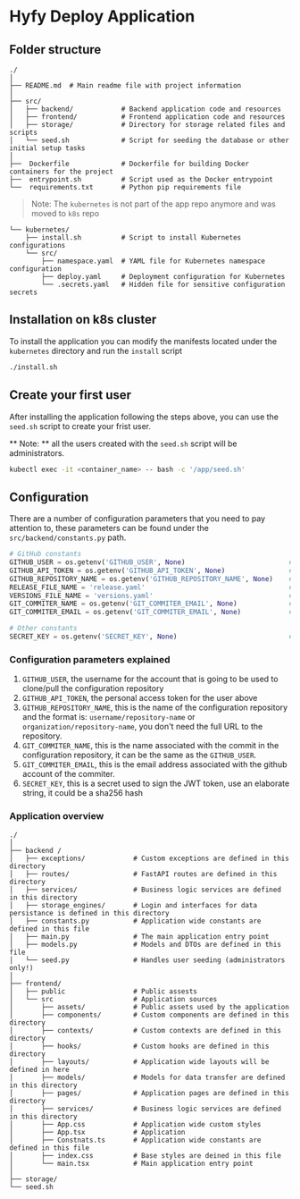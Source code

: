 # Hyfy Deploy Application

## Folder structure
```
./
│
├── README.md  # Main readme file with project information
│
├── src/
│   ├── backend/            # Backend application code and resources
│   ├── frontend/           # Frontend application code and resources
│   ├── storage/            # Directory for storage related files and scripts
│   └── seed.sh             # Script for seeding the database or other initial setup tasks
│
├──  Dockerfile             # Dockerfile for building Docker containers for the project
├──  entrypoint.sh          # Script used as the Docker entrypoint
└──  requirements.txt       # Python pip requirements file
```

> Note: The `kubernetes` is not part of the app repo anymore and was moved to `k8s` repo

```
└── kubernetes/
    ├── install.sh          # Script to install Kubernetes configurations
    └── src/
        ├── namespace.yaml  # YAML file for Kubernetes namespace configuration
        ├── deploy.yaml     # Deployment configuration for Kubernetes
        └── .secrets.yaml   # Hidden file for sensitive configuration secrets
```

## Installation on k8s cluster
To install the application you can modify the manifests located under the `kubernetes` directory and run the `install` script

```bash
./install.sh
```

## Create your first user
After installing the application following the steps above, you can use the `seed.sh` script to create your frist user.

** Note: ** all the users created with the `seed.sh` script will be administrators.

```bash
kubectl exec -it <container_name> -- bash -c '/app/seed.sh'
```

## Configuration
There are a number of configuration parameters that you need to pay attention to, these parameters can be found under the `src/backend/constants.py` path.

```python
# GitHub constants
GITHUB_USER = os.getenv('GITHUB_USER', None)                          # GitHub username, used to clone the repository
GITHUB_API_TOKEN = os.getenv('GITHUB_API_TOKEN', None)                # GitHub API token, used to authenticate with the GitHub API
GITHUB_REPOSITORY_NAME = os.getenv('GITHUB_REPOSITORY_NAME', None)    # GitHub repository name, used to clone the repository
RELEASE_FILE_NAME = 'release.yaml'                                    # Release file name
VERSIONS_FILE_NAME = 'versions.yaml'                                  # Versions file name
GIT_COMMITER_NAME = os.getenv('GIT_COMMITER_EMAIL', None)             # Git commiter name
GIT_COMMITER_EMAIL = os.getenv('GIT_COMMITER_EMAIL', None)            # Git commiter email

# Other constants
SECRET_KEY = os.getenv('SECRET_KEY', None)                            # Secret key used to sign the JWT token
```

### Configuration parameters explained
1. `GITHUB_USER`, the username for the account that is going to be used to clone/pull the configuration repository
2. `GITHUB_API_TOKEN`, the personal access token for the user above
3. `GITHUB_REPOSITORY_NAME`, this is the name of the configuration repository and the format is: `username/repository-name` or `organization/repository-name`, you don't need the full URL to the repository.
4. `GIT_COMMITER_NAME`, this is the name associated with the commit in the configuration repository, it can be the same as the `GITHUB_USER`.
5. `GIT_COMMITER_EMAIL`, this is the email address associated with the github account of the commiter.
6. `SECRET_KEY`, this is a secret used to sign the JWT token, use an elaborate string, it could be a sha256 hash

### Application overview 
```
./
│
├── backend /
│   ├── exceptions/            # Custom exceptions are defined in this directory
│   ├── routes/                # FastAPI routes are defined in this directory
│   ├── services/              # Business logic services are defined in this directory
│   ├── storage_engines/       # Login and interfaces for data persistance is defined in this directory
│   ├── constants.py           # Application wide constants are defined in this file
│   ├── main.py                # The main application entry point
│   ├── models.py              # Models and DTOs are defined in this file
│   └── seed.py                # Handles user seeding (administrators only!)
│
├── frontend/
│   ├── public                 # Public assests
│   └── src                    # Application sources
│       ├── assets/            # Public assets used by the application
│       ├── components/        # Custom components are defined in this directory
│       ├── contexts/          # Custom contexts are defined in this directory
│       ├── hooks/             # Custom hooks are defined in this directory
│       ├── layouts/           # Application wide layouts will be defined in here
│       ├── models/            # Models for data transfer are defined in this directory
│       ├── pages/             # Application pages are defined in this directory
│       ├── services/          # Business logic services are defined in this directory
│       ├── App.css            # Application wide custom styles
│       ├── App.tsx            # Application
│       ├── Constnats.ts       # Application wide constants are defined in this file
│       ├── index.css          # Base styles are deined in this file
│       └── main.tsx           # Main application entry point
│
├── storage/
└── seed.sh
```
